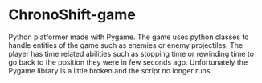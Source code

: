 # ChronoShift-game
Python platformer made with Pygame. 
The game uses python classes to handle entities of the game such as enemies or enemy projectiles. 
The player has time related abilities such as stopping time or rewinding time to go back to the position they were in few seconds ago. 
Unfortunately the Pygame library is a little broken and the script no longer runs.
